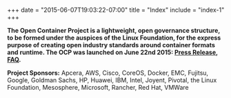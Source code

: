 +++
date = "2015-06-07T19:03:22-07:00"
title = "Index"
include = "index-1"
+++

**The Open Container Project is a lightweight, open governance structure, to be formed under the auspices of the Linux Foundation, for the express purpose of creating open industry standards around container formats and runtime. The OCP was launched on June 22nd 2015: [Press Release](/pressrelease), [FAQ](/faq).**

**Project Sponsors:**
Apcera,
AWS,
Cisco,
CoreOS,
Docker,
EMC,
Fujitsu,
Google,
Goldman Sachs,
HP,
Huawei,
IBM,
Intel,
Joyent,
Pivotal,
the Linux Foundation,
Mesosphere,
Microsoft,
Rancher,
Red Hat,
VMWare

